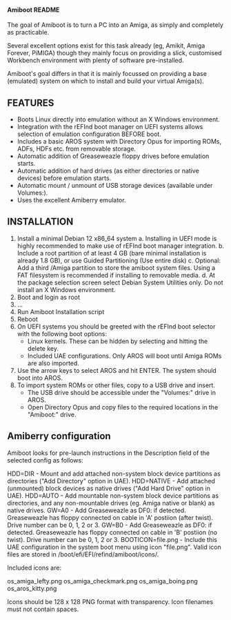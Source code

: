 #### Amiboot README ####

The goal of Amiboot is to turn a PC into an Amiga, as simply and completely as practicable.

Several excellent options exist for this task already (eg, Amikit, Amiga Forever, PiMIGA) though they mainly focus on providing a slick, customised Workbench environment with plenty of software pre-installed.

Amiboot's goal differs in that it is mainly focussed on providing a base (emulated) system on which to install and build your virtual Amiga(s).


## FEATURES ##

- Boots Linux directly into emulation without an X Windows environment.
- Integration with the rEFInd boot manager on UEFI systems allows selection of emulation configuration BEFORE boot.
- Includes a basic AROS system with Directory Opus for importing ROMs, ADFs, HDFs etc. from removable storage.
- Automatic addition of Greaseweazle floppy drives before emulation starts.
- Automatic addition of hard drives (as either directories or native devices) before emulation starts.
- Automatic mount / unmount of USB storage devices (available under Volumes:).
- Uses the excellent Amiberry emulator.


## INSTALLATION ##

1. Install a minimal Debian 12 x86_64 system
    a. Installing in UEFI mode is highly recommended to make use of rEFInd boot manager integration.
    b. Include a root partition of at least 4 GB (bare minimal installation is already 1.8 GB), or use Guided Partitioning (Use entire disk)
    c. Optional: Add a third /Amiga partition to store the amiboot system files. Using a FAT filesystem is recommended if installing to removable media.
    d. At the package selection screen select Debian System Utilities only. Do not install an X Windows environment.
2. Boot and login as root
3. ...
4. Run Amiboot Installation script
5. Reboot
6. On UEFI systems you should be greeted with the rEFInd boot selector with the following boot options:
    - Linux kernels. These can be hidden by selecting and hitting the delete key.
    - Included UAE configurations. Only AROS will boot until Amiga ROMs are also imported.
7. Use the arrow keys to select AROS and hit ENTER. The system should boot into AROS.
8. To import system ROMs or other files, copy to a USB drive and insert.
    - The USB drive should be accessible under the "Volumes:" drive in AROS.
    - Open Directory Opus and copy files to the required locations in the "Amiboot:" drive.


## Amiberry configuration ##

Amiboot looks for pre-launch instructions in the Description field of the selected config as follows:

HDD=DIR             - Mount and add attached non-system block device partitions as directories ("Add Directory" option in UAE).
HDD=NATIVE          - Add attached (unmounted) block devices as native drives ("Add Hard Drive" option in UAE).
HDD=AUTO            - Add mountable non-system block device partitions as directories, and any non-mountable drives (eg. Amiga native or blank) as native drives.
GW=A0               - Add Greaseweazle as DF0: if detected. Greaseweazle has floppy connected on cable in 'A' postiion (after twist). Drive number can be 0, 1, 2 or 3.
GW=B0               - Add Greaseweazle as DF0: if detected. Greaseweazle has floppy connected on cable in 'B' postiion (no twist). Drive number can be 0, 1, 2 or 3.
BOOTICON=file.png   - Include this UAE configuration in the system boot menu using icon "file.png". Valid icon files are stored in /boot/efi/EFI/refind/amiboot/icons/.

Included icons are:

os_amiga_lefty.png
os_amiga_checkmark.png
os_amiga_boing.png
os_aros_kitty.png

Icons should be 128 x 128 PNG format with transparency.
Icon filenames must not contain spaces.


###




